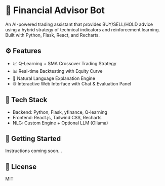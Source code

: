 # 💸 Financial Advisor Bot

An AI-powered trading assistant that provides BUY/SELL/HOLD advice using a hybrid strategy of technical indicators and reinforcement learning. Built with Python, Flask, React, and Recharts.

## ⚙️ Features
- 📈 Q-Learning + SMA Crossover Trading Strategy
- 📊 Real-time Backtesting with Equity Curve
- 💬 Natural Language Explanation Engine
- 🌐 Interactive Web Interface with Chat & Evaluation Panel

## 🧠 Tech Stack
- Backend: Python, Flask, yfinance, Q-learning
- Frontend: React.js, Tailwind CSS, Recharts
- NLG: Custom Engine + Optional LLM (Ollama)

## 🚀 Getting Started
Instructions coming soon...

## 📄 License
MIT
